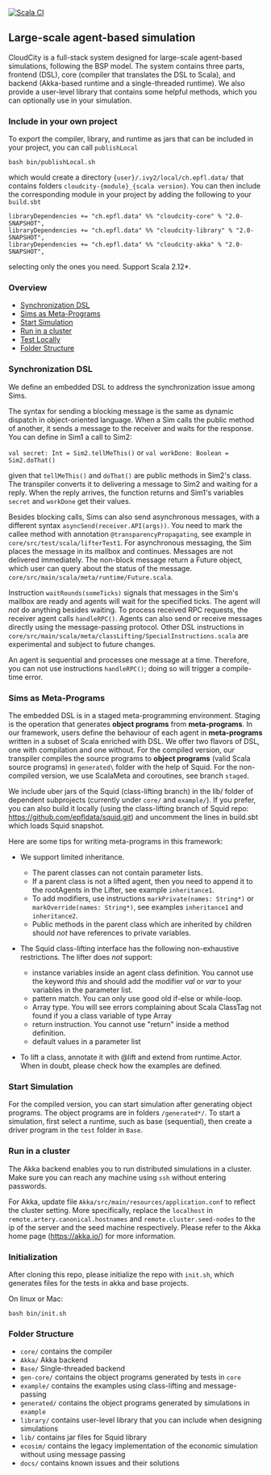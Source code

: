 [![Scala CI](https://github.com/ZiluTian/economic_simulations/actions/workflows/scala.yml/badge.svg?branch=latest)](https://github.com/ZiluTian/economic_simulations/actions/workflows/scala.yml)

## Large-scale agent-based simulation 

CloudCity is a full-stack system designed for large-scale agent-based simulations, following the BSP model. The system contains three parts, frontend (DSL), core (compiler that translates the DSL to Scala), and backend (Akka-based runtime and a single-threaded runtime). We also provide a user-level library that contains some helpful methods, which you can optionally use in your simulation.

### <a name="bin"></a> Include in your own project
To export the compiler, library, and runtime as jars that can be included in your project, you can call `publishLocal`
```
bash bin/publishLocal.sh
```
which would create a directory `{user}/.ivy2/local/ch.epfl.data/` that contains folders `cloudcity-{module}_{scala version}`. You can then include the corresponding module in your project by adding the following to your `build.sbt`
```
libraryDependencies += "ch.epfl.data" %% "cloudcity-core" % "2.0-SNAPSHOT",
libraryDependencies += "ch.epfl.data" %% "cloudcity-library" % "2.0-SNAPSHOT",
libraryDependencies += "ch.epfl.data" %% "cloudcity-akka" % "2.0-SNAPSHOT",
```
selecting only the ones you need. Support Scala 2.12*.

### Overview 
- [Synchronization DSL](#DSL)
- [Sims as Meta-Programs](#Meta-programs)
- [Start Simulation](#Simulation)
- [Run in a cluster](#Distributed)
- [Test Locally](#bin)
- [Folder Structure](#Folder)

### <a name="DSL"></a> Synchronization DSL

We define an embedded DSL to address the synchronization issue among Sims. 

The syntax for sending a blocking message is the same as dynamic dispatch in object-oriented language. When a Sim calls the public method of another, it sends a message to the receiver and waits for the response. You can define in Sim1 a call to Sim2:  

`val secret: Int = Sim2.tellMeThis()` or `val workDone: Boolean = Sim2.doThat()`

given that `tellMeThis()` and `doThat()` are public methods in Sim2's class. The transpiler converts it to delivering a message to Sim2 and waiting for a reply. When the reply arrives, the function returns and Sim1's variables `secret` and `workDone`  get their values. 

Besides blocking calls, Sims can also send asynchronous messages, with a different syntax `asyncSend(receiver.API(args))`. You need to mark the callee method with annotation `@transparencyPropagating`, see example in `core/src/test/scala/lifterTest1`. For asynchronous messaging, the Sim places the message in its mailbox and continues. Messages are not delivered immediately. The non-block message return a Future object, which user can query about the status of the message. `core/src/main/scala/meta/runtime/Future.scala`.

Instruction `waitRounds(someTicks)` signals that messages in the Sim's mailbox are ready and agents will wait for the specified ticks. The agent will *not* do anything besides waiting. To process received RPC requests, the receiver agent calls `handleRPC()`. Agents can also send or receive messages directly using the message-passing protocol. Other DSL instructions in ```core/src/main/scala/meta/classLifting/SpecialInstructions.scala``` are experimental and subject to future changes.

An agent is sequential and processes one message at a time. Therefore, you can not use instructions `handleRPC()`; doing so will trigger a compile-time error.

### <a name="Meta-Programs"></a> Sims as Meta-Programs
The embedded DSL is in a staged meta-programming environment. Staging is the operation that generates **object programs** from **meta-programs**. In our framework, users define the behaviour of each agent in **meta-programs** written in a subset of Scala enriched with DSL. We offer two flavors of DSL, one with compilation and one without. For the compiled version, our transpiler compiles the source programs to **object programs** (valid Scala source programs) in `generated\` folder with the help of Squid. For the non-compiled version, we use ScalaMeta and coroutines, see branch `staged`.
 
We include uber jars of the Squid (class-lifting branch) in the lib/ folder of dependent subprojects (currently under `core/` and `example/`). If you prefer, you can also build it locally (using the class-lifting branch of Squid repo: https://github.com/epfldata/squid.git) and uncomment the lines in build.sbt which loads Squid snapshot. 
   
Here are some tips for writing meta-programs in this framework: 
<!-- * The optimzations created work for specific use-cases:
  * ActorMerge takes a pair of ActorType Names to specify which one to merge.  
  Take care, that the class variables are named differently in the two Sims
  * Stateless Server Optimization has following rules:
    * A stateless server here means a class whose methods don't change any of its attributes, because then those methods can be copied to other Sims.
    * A stateless server class should not have a wait in a non-blocking method, otherwise the program will not behave as the original
    * A stateless server cannot call a method from a non-stateless Server
    * An object can have only one reference to a (unique) specific stateless server class.
    It can have different references to different stateless servers(if those servers have unique attribute names among themselves).
    * The optimization has to be applied before using the EdgeMerge Optimization, since it requires the original graph -->
* We support limited inheritance. 
  * The parent classes can not contain parameter lists. 
  * If a parent class is not a lifted agent, then you need to append it to the rootAgents in the Lifter, see example `inheritance1`. 
  * To add modifiers, use instructions `markPrivate(names: String*)` or `markOverride(names: String*)`, see examples `inheritance1` and `inheritance2`.
  * Public methods in the parent class which are inherited by children should *not* have references to private variables.

* The Squid class-lifting interface has the following non-exhaustive restrictions. The lifter does *not* support: 
  * instance variables inside an agent class definition. You cannot use the keyword *this* and should add the modifier *val* or *var* to your variables in the parameter list. 
  * pattern match. You can only use good old if-else or while-loop.
  * Array type. You will see errors complaining about Scala ClassTag not found if you a class variable of type Array
  * return instruction. You cannot use "return" inside a method definition.
  * default values in a parameter list
* To lift a class, annotate it with @lift and extend from runtime.Actor. When in doubt, please check how the examples are defined.

### <a name="Simulation"></a> Start Simulation 
For the compiled version, you can start simulation after generating object programs. The object programs are in folders `/generated*/`. To start a simulation, first select a runtime, such as base (sequential), then create a driver program in the `test` folder in `Base`. 

### <a name="Distributed"></a> Run in a cluster 
The Akka backend enables you to run distributed simulations in a cluster. Make sure you can reach any machine using `ssh` without entering passwords.    

For Akka, update file `Akka/src/main/resources/application.conf` to reflect the cluster setting. More specifically, replace the `localhost` in `remote.artery.canonical.hostnames` and `remote.cluster.seed-nodes` to the ip of the server and the seed machine respectively. Please refer to the Akka home page (https://akka.io/) for more information.

### <a name="bin"></a> Initialization
After cloning this repo, please initialize the repo with `init.sh`, which generates files for the tests in akka and base projects.

On linux or Mac:
```
bash bin/init.sh 
```

### <a name="Folder"></a> Folder Structure 
- `core/` contains the compiler
- `Akka/` Akka backend
- `Base/` Single-threaded backend
- `gen-core/` contains the object programs generated by tests in `core`
- `example/` contains the examples using class-lifting and message-passing 
- `generated/` contains the object programs generated by simulations in `example`
- `library/` contains user-level library that you can include when designing simulations
- `lib/` contains jar files for Squid library
- `ecosim/` contains the legacy implementation of the economic simulation without using message passing 
- `docs/` contains known issues and their solutions
